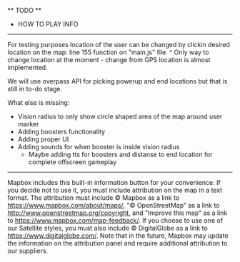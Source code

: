 ** TODO **

- HOW TO PLAY INFO

-----------------------------------------------------------------------------------------------------------------------------

For testing purposes location of the user can be changed
by clickin desired location on the map: line 155 function on "main.js" file.
^ Only way to change location at the moment - change from GPS location is almost implemented.

We will use overpass API for picking powerup and end locations but that is still in to-do stage.

What else is missing:
- Vision radius to only show circle shaped area of the map around user marker
- Adding boosters functionality
- Adding proper UI
- Adding sounds for when booster is inside vision radius
    - Maybe adding tts for boosters and distanse to end location for complete offscreen gameplay

-----------------------------------------------------------------------------------------------------------------------------

Mapbox includes this built-in information button for your convenience. If you decide not to use it, you must include attribution on the map in a text format. The attribution must include © Mapbox as a link to https://www.mapbox.com/about/maps/, "© OpenStreetMap" as a link to http://www.openstreetmap.org/copyright, and "Improve this map" as a link to https://www.mapbox.com/map-feedback/. If you choose to use one of our Satellite styles, you must also include © DigitalGlobe as a link to https://www.digitalglobe.com/. Note that in the future, Mapbox may update the information on the attribution panel and require additional attribution to our suppliers.